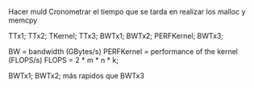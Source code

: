 Hacer muld
Cronometrar el tiempo que se tarda en realizar los malloc y memcpy

TTx1; TTx2; TKernel; TTx3; BWTx1; BWTx2; PERFKernel; BWTx3;

BW = bandwidth (GBytes/s)
PERFKernel = performance of the kernel (FLOPS/s)
FLOPS = 2 * m * n * k;

BWTx1; BWTx2; más rapidos que BWTx3